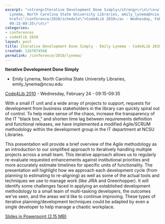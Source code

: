 ```yaml
---
excerpt: "<strong>Iterative Development Done Simply</strong>\r\n\r\n<ul>\r\n<li>Emily
  Lynema, North Carolina State University Libraries, emily_lynema@ncsu.edu </li>\r\n</ul>\r\n\r\n<a
  href=\"/conference/2010/schedule\">Code4Lib 2010</a> - Wednesday, February 24 -
  09:15-09:35\r\n\r"
categories:
- conferences
- code4lib 2010
layout: post
title: Iterative Development Done Simply - Emily Lynema - Code4Lib 2010
created: 1267074568
permalink: /conference/2010/lynema/
---
```

<strong>Iterative Development Done Simply</strong>

<ul>
<li>Emily Lynema, North Carolina State University Libraries, emily_lynema@ncsu.edu </li>
</ul>

<a href="/conference/2010/schedule">Code4Lib 2010</a> - Wednesday, February 24 - 09:15-09:35

With a small IT unit and a wide array of projects to support, requests for development from business stakeholders in the library can quickly spiral out of control. To help make sense of the chaos, increase the transparency of the IT "black box," and shorten time lag between requirements definition and functional releases, we have implemented a modified Agile/SCRUM methodology within the development group in the IT department at NCSU Libraries.

This presentation will provide a brief overview of the Agile methodology as an introduction to our simplified approach to iteratively handling multiple projects across a small team. This iterative approach allows us to regularly re-evaluate requested enhancements against institutional priorities and more accurately estimate timelines for specific units of functionality. The presentation will highlight how we approach each development cycle (from planning to estimating to re-aligning) as well as some of the actual tools and techniques we use to manage work (like JIRA and Greenhopper). It will identify some challenges faced in applying an established development methodology to a small team of multi-tasking developers, the outcomes we've seen, and the areas we'd like to continue improving. These types of iterative planning/development techniques could be adapted by even a single developer to help manage a chaotic workplace. 

<a href="http://code4lib.org/files/lynema-iterative-development.ppt">Slides in Powerpoint (2.15 MB)</a>
